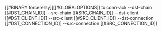 [[#BINARY forcerelay]][[#GLOBALOPTIONS]] tx conn-ack --dst-chain [[#DST_CHAIN_ID]] --src-chain [[#SRC_CHAIN_ID]] --dst-client [[#DST_CLIENT_ID]] --src-client [[#SRC_CLIENT_ID]] --dst-connection [[#DST_CONNECTION_ID]] --src-connection [[#SRC_CONNECTION_ID]]